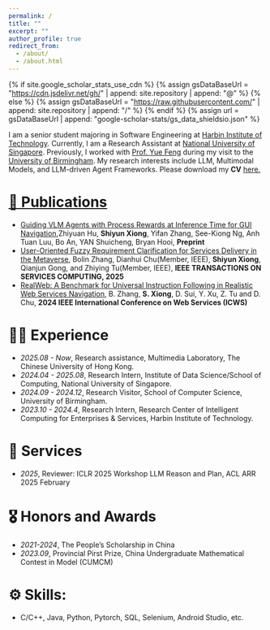```yaml
---
permalink: /
title: ""
excerpt: ""
author_profile: true
redirect_from: 
  - /about/
  - /about.html
---
```


{% if site.google_scholar_stats_use_cdn %}
{% assign gsDataBaseUrl = "https://cdn.jsdelivr.net/gh/" | append: site.repository | append: "@" %}
{% else %}
{% assign gsDataBaseUrl = "https://raw.githubusercontent.com/" | append: site.repository | append: "/" %}
{% endif %}
{% assign url = gsDataBaseUrl | append: "google-scholar-stats/gs_data_shieldsio.json" %}

<span class='anchor' id='about-me'></span>

I am a senior student majoring in Software Engineering at [Harbin Institute of Technology](http://en.hit.edu.cn/). Currently, I am a Research Assistant at [National University of Singapore](https://www.nus.edu.sg/). Previously, I worked with [Prof. Yue Feng](https://fengyue-leah.github.io/) during my visit to the [University of Birmingham](https://www.birmingham.ac.uk/). My research interests include LLM, Multimodal Models, and LLM-driven Agent Frameworks.
Please download my **CV** <a href="_pages/CV_shiyun.pdf"> here.


<span class='anchor' id='publications'></span>
# 📝 Publications 
- [Guiding VLM Agents with Process Rewards at Inference Time for GUI Navigation](https://arxiv.org/abs/2504.16073),Zhiyuan Hu, **Shiyun Xiong**, Yifan Zhang, See-Kiong Ng, Anh Tuan Luu, Bo An, YAN Shuicheng, Bryan Hooi, **Preprint**
- [User-Oriented Fuzzy Requirement Clarification for Services Delivery in the Metaverse](https://christinexc.github.io/sy/), Bolin Zhang, Dianhui Chu(Member, IEEE), **Shiyun Xiong**, Qianjun Gong, and Zhiying Tu(Member, IEEE), **IEEE TRANSACTIONS ON SERVICES COMPUTING, 2025**
- [RealWeb: A Benchmark for Universal Instruction Following in Realistic Web Services Navigation](https://ieeexplore.ieee.org/abstract/document/10707522), B. Zhang, **S. Xiong**, D. Sui, Y. Xu, Z. Tu and D. Chu, **2024 IEEE International Conference on Web Services (ICWS)**


<span class='anchor' id='experience'></span>
# 🧑‍💻 Experience
- *2025.08 - Now*, Research assistance, Multimedia Laboratory, The Chinese University of Hong Kong.
- *2024.04 - 2025.08*, Research Intern, Institute of Data Science/School of Computing, National University of Singapore.
- *2024.09 - 2024.12*, Research Visitor, School of Computer Science, University of Birmingham.
- *2023.10 - 2024.4*, Research Intern, Research Center of Intelligent Computing for Enterprises & Services, Harbin Institute of Technology.

<span class='anchor' id='services'></span>
# 💼 Services
- *2025*, Reviewer: ICLR 2025 Workshop LLM Reason and Plan, ACL ARR 2025 February
  

<span class='anchor' id='honors-and-awards'></span>
# 🎖️ Honors and Awards
- *2021-2024*, The People’s Scholarship in China
- *2023.09*, Provincial Pirst Prize, China Undergraduate Mathematical Contest in Model (CUMCM)


<span class='anchor' id='skills'></span>
# ⚙️ Skills:
- C/C++, Java, Python, Pytorch, SQL, Selenium, Android Studio, etc.
  
